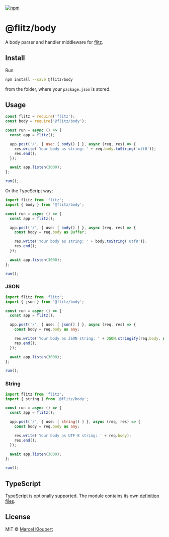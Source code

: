 [![npm](https://img.shields.io/npm/v/flitz.svg)](https://www.npmjs.com/package/flitz)

# @flitz/body

A body parser and handler middleware for [flitz](https://github.com/flitz-js/flitz).

## Install

Run

```bash
npm install --save @flitz/body
```

from the folder, where your `package.json` is stored.

## Usage

```javascript
const flitz = require('flitz');
const body = require('@flitz/body');

const run = async () => {
  const app = flitz();

  app.post('/', { use: [ body() ] }, async (req, res) => {
    res.write('Your body as string: ' + req.body.toString('utf8'));
    res.end();
  });

  await app.listen(3000);
};

run();
```

Or the TypeScript way:

```typescript
import flitz from 'flitz';
import { body } from '@flitz/body';

const run = async () => {
  const app = flitz();

  app.post('/', { use: [ body() ] }, async (req, res) => {
    const body = req.body as Buffer;

    res.write('Your body as string: ' + body.toString('utf8'));
    res.end();
  });

  await app.listen(3000);
};

run();
```

### JSON

```typescript
import flitz from 'flitz';
import { json } from '@flitz/body';

const run = async () => {
  const app = flitz();

  app.post('/', { use: [ json() ] }, async (req, res) => {
    const body = req.body as any;

    res.write('Your body as JSON string: ' + JSON.stringify(req.body, null, 2));
    res.end();
  });

  await app.listen(3000);
};

run();
```

### String

```typescript
import flitz from 'flitz';
import { string } from '@flitz/body';

const run = async () => {
  const app = flitz();

  app.post('/', { use: [ string() ] }, async (req, res) => {
    const body = req.body as any;

    res.write('Your body as UTF-8 string: ' + req.body);
    res.end();
  });

  await app.listen(3000);
};

run();
```

## TypeScript

TypeScript is optionally supported. The module contains its own [definition files](https://www.typescriptlang.org/docs/handbook/declaration-files/introduction.html).

## License

MIT © [Marcel Kloubert](https://github.com/mkloubert)
